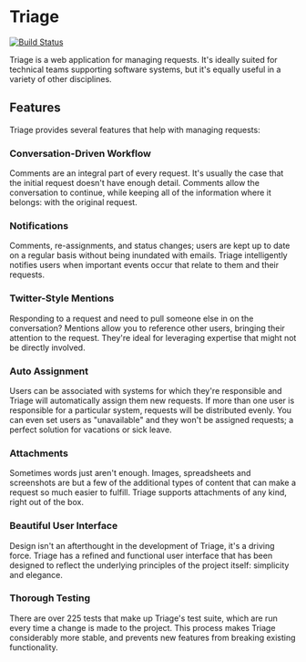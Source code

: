 
# Triage

[![Build Status](https://travis-ci.org/jmacdonald/triage.png)](https://travis-ci.org/jmacdonald/triage)

Triage is a web application for managing requests. It's ideally suited for technical teams supporting software systems, but it's equally useful in a variety of other disciplines.

## Features

Triage provides several features that help with managing requests:

### Conversation-Driven Workflow

Comments are an integral part of every request. It's usually the case that the initial request doesn't have enough detail. Comments allow the conversation to continue, while keeping all of the information where it belongs: with the original request.

### Notifications

Comments, re-assignments, and status changes; users are kept up to date on a regular basis without being inundated with emails. Triage intelligently notifies users when important events occur that relate to them and their requests.

### Twitter-Style Mentions

Responding to a request and need to pull someone else in on the conversation? Mentions allow you to reference other users, bringing their attention to the request. They're ideal for leveraging expertise that might not be directly involved.

### Auto Assignment

Users can be associated with systems for which they're responsible and Triage will automatically assign them new requests. If more than one user is responsible for a particular system, requests will be distributed evenly. You can even set users as "unavailable" and they won't be assigned requests; a perfect solution for vacations or sick leave.

### Attachments

Sometimes words just aren't enough. Images, spreadsheets and screenshots are but a few of the additional types of content that can make a request so much easier to fulfill. Triage supports attachments of any kind, right out of the box.

### Beautiful User Interface

Design isn't an afterthought in the development of Triage, it's a driving force. Triage has a refined and functional user interface that has been designed to reflect the underlying principles of the project itself: simplicity and elegance.

### Thorough Testing

There are over 225 tests that make up Triage's test suite, which are run every time a change is made to the project. This process makes Triage considerably more stable, and prevents new features from breaking existing functionality.
